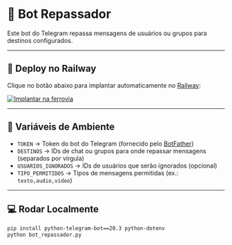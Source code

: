 # 🤖 Bot Repassador

Este bot do Telegram repassa mensagens de usuários ou grupos para destinos configurados.

---

## 🚀 Deploy no Railway

Clique no botão abaixo para implantar automaticamente no [Railway](https://railway.app):

[![Implantar na ferrovia](https://railway.app/button.svg)](https://railway.app/new/template?template=https://github.com/souzasantos803-cyber/bot_repassador&envs=TOKEN,DESTINOS,USUARIOS_IGNORADOS,TIPO_PERMITIDOS&TOKENDesc=Token%20do%20bot%20do%20Telegram&DESTINOSDesc=IDs%20dos%20destinos%20(separados%20por%20v%C3%ADrgula)&USUARIOS_IGNORADOSDesc=IDs%20dos%20usu%C3%A1rios%20para%20ignorar%20(separados%20por%20v%C3%ADrgula)&TIPO_PERMITIDOSDesc=Tipos%20de%20mensagem%20permitidos%20(ex:%20texto,%20%C3%A1udio,%20etc))

---

## 🔧 Variáveis de Ambiente

- `TOKEN` → Token do bot do Telegram (fornecido pelo [BotFather](https://t.me/BotFather))
- `DESTINOS` → IDs de chat ou grupos para onde repassar mensagens (separados por vírgula)
- `USUARIOS_IGNORADOS` → IDs de usuários que serão ignorados (opcional)
- `TIPO_PERMITIDOS` → Tipos de mensagens permitidas (ex.: `texto,audio,video`)

---

## 💻 Rodar Localmente

```bash
pip install python-telegram-bot==20.3 python-dotenv
python bot_repassador.py
